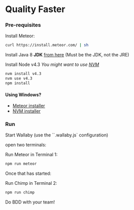 # Quality Faster

### Pre-requisites
Install Meteor:
```bash
curl https://install.meteor.com/ | sh
```

Install Java 8 **JDK** [from here](http://www.oracle.com/technetwork/java/javase/downloads/jdk8-downloads-2133151.html) (Must be the JDK, not the JRE)

Install Node v4.3 
*You might want to use [NVM](https://github.com/creationix/nvm#install-script)*
```bash
nvm install v4.3
nvm use v4.3
npm install
```

#### Using Windows?
* [Meteor installer](https://install.meteor.com/windows)
* [NVM installer](https://github.com/coreybutler/nvm-windows#node-version-manager-nvm-for-windows)

### Run
Start Wallaby (use the ``.wallaby.js` configuration)

open two terminals:

Run Meteor in Terminal 1:
```bash
npm run meteor
```

Once that has started:

Run Chimp in Terminal 2:
```bash
npm run chimp
```

Do BDD with your team!
